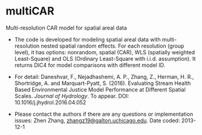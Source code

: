 # multiCAR
Multi-resolution CAR model for spatial areal data  

* The code is developed for modeling spatial areal data with multi-resolution nested spatial random effects. For each resolution (group level), it has options: nonrandom, spatial (CAR), WLS (spatially weighted Least-Square) and OLS (Ordinary Least-Square with i.i.d. assumption). It returns DIC4 for model comparisons with different model ID. 

* For detail: Daneshvar, F., Nejadhashemi, A. P., Zhang, Z., Herman, H. R., Shortridge, A. and Marquart-Pyatt, S. (2016). Evaluating Stream Health Based Environmental Justice Model Performance at Different Spatial Scales. _Journal of Hydrology_. To appear. DOI: 10.1016/j.jhydrol.2016.04.052

* Please contact the authors if there are any questions or implementation issues: Zhen Zhang, zhangz19@galton.uchicago.edu. Date coded: 2013-12-1
